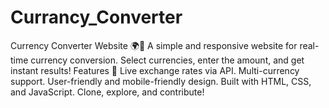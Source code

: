 # Currancy_Converter
Currency Converter Website 🌍💱 A simple and responsive website for real-time currency conversion. Select currencies, enter the amount, and get instant results!  Features 🚀 Live exchange rates via API. Multi-currency support. User-friendly and mobile-friendly design. Built with HTML, CSS, and JavaScript. Clone, explore, and contribute!
